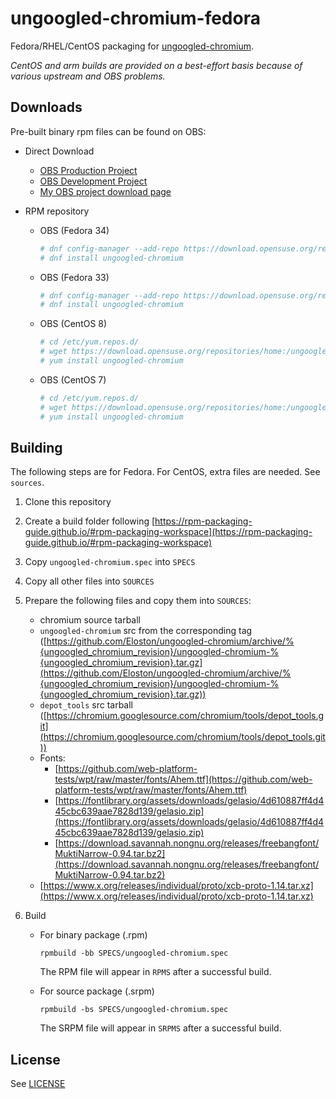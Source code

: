 # ungoogled-chromium-fedora

Fedora/RHEL/CentOS packaging for [ungoogled-chromium](//github.com/Eloston/ungoogled-chromium).

*CentOS and arm builds are provided on a best-effort basis because of various upstream and OBS problems.*

## Downloads

Pre-built binary rpm files can be found on OBS:
  * Direct Download
    - [OBS Production Project](https://build.opensuse.org/project/show/home:ungoogled_chromium)
    - [OBS Development Project](https://build.opensuse.org/project/show/home:ungoogled_chromium:testing)
    - [My OBS project download page](https://software.opensuse.org//download.html?project=home%3Awchen342%3Aungoogled-chromium-fedora&package=ungoogled-chromium)

  * RPM repository
    - OBS (Fedora 34)
      ```sh
      # dnf config-manager --add-repo https://download.opensuse.org/repositories/home:/ungoogled_chromium/Fedora_34/home:ungoogled_chromium.repo
      # dnf install ungoogled-chromium
      ```
    - OBS (Fedora 33)
      ```sh
      # dnf config-manager --add-repo https://download.opensuse.org/repositories/home:/ungoogled_chromium/Fedora_33/home:ungoogled_chromium.repo
      # dnf install ungoogled-chromium
      ```
    - OBS (CentOS 8)
      ```sh
      # cd /etc/yum.repos.d/
      # wget https://download.opensuse.org/repositories/home:/ungoogled_chromium/CentOS_8/home:ungoogled_chromium.repo
      # yum install ungoogled-chromium
      ```
    - OBS (CentOS 7)
      ```sh
      # cd /etc/yum.repos.d/
      # wget https://download.opensuse.org/repositories/home:/ungoogled_chromium/CentOS_7/home:ungoogled_chromium.repo
      # yum install ungoogled-chromium
      ```

## Building
The following steps are for Fedora. For CentOS, extra files are needed. See `sources`.

1. Clone this repository

2. Create a build folder following [https://rpm-packaging-guide.github.io/#rpm-packaging-workspace](https://rpm-packaging-guide.github.io/#rpm-packaging-workspace)

3. Copy `ungoogled-chromium.spec` into `SPECS`

4. Copy all other files into `SOURCES`

5. Prepare the following files and copy them into `SOURCES`:
    * chromium source tarball
    * `ungoogled-chromium` src from the corresponding tag ([https://github.com/Eloston/ungoogled-chromium/archive/%{ungoogled_chromium_revision}/ungoogled-chromium-%{ungoogled_chromium_revision}.tar.gz](https://github.com/Eloston/ungoogled-chromium/archive/%{ungoogled_chromium_revision}/ungoogled-chromium-%{ungoogled_chromium_revision}.tar.gz))
    * `depot_tools` src tarball ([https://chromium.googlesource.com/chromium/tools/depot_tools.git](https://chromium.googlesource.com/chromium/tools/depot_tools.git))
    * Fonts:
      - [https://github.com/web-platform-tests/wpt/raw/master/fonts/Ahem.ttf](https://github.com/web-platform-tests/wpt/raw/master/fonts/Ahem.ttf)
      - [https://fontlibrary.org/assets/downloads/gelasio/4d610887ff4d445cbc639aae7828d139/gelasio.zip](https://fontlibrary.org/assets/downloads/gelasio/4d610887ff4d445cbc639aae7828d139/gelasio.zip)
      - [https://download.savannah.nongnu.org/releases/freebangfont/MuktiNarrow-0.94.tar.bz2](https://download.savannah.nongnu.org/releases/freebangfont/MuktiNarrow-0.94.tar.bz2)
    * [https://www.x.org/releases/individual/proto/xcb-proto-1.14.tar.xz](https://www.x.org/releases/individual/proto/xcb-proto-1.14.tar.xz)  

6. Build
    * For binary package (.rpm)
      ```
      rpmbuild -bb SPECS/ungoogled-chromium.spec
      ```

      The RPM file will appear in `RPMS` after a successful build.
    * For source package (.srpm)
      ```
      rpmbuild -bs SPECS/ungoogled-chromium.spec
      ```
      
      The SRPM file will appear in `SRPMS` after a successful build.
    
## License

See [LICENSE](LICENSE)
